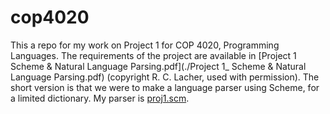 cop4020
=======

This a repo for my work on Project 1 for COP 4020, Programming Languages.  The requirements of the project are available in [Project 1 Scheme & Natural Language Parsing.pdf](./Project 1_ Scheme & Natural Language Parsing.pdf) (copyright R. C. Lacher, used with permission). The short version is that we were to make a language parser using Scheme, for a limited dictionary. My parser is [proj1.scm](./proj1.scm).
